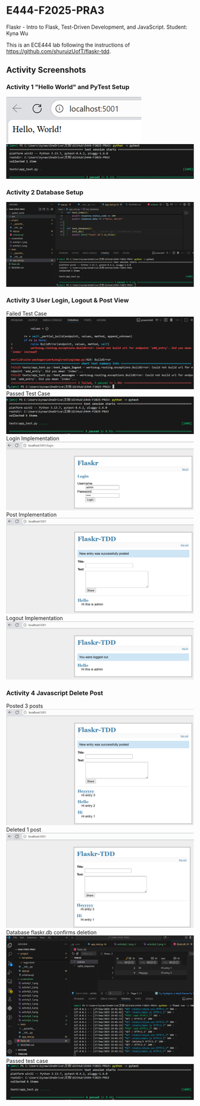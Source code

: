# E444-F2025-PRA3
Flaskr - Intro to Flask, Test-Driven Development, and JavaScript.
Student: Kyna Wu

This is an ECE444 lab following the instructions of <https://github.com/shuruizUofT/flaskr-tdd>.

## Activity Screenshots
### Activity 1 "Hello World" and PyTest Setup
![Hello World Screenshot](/screenshots/activity1_1.png)
![Hello World Test Case Screenshot](/screenshots/activity1_2.png)
### Activity 2 Database Setup
![Database Test Case Screenshot](/screenshots/activity2_1.png)
### Activity 3 User Login, Logout & Post View
Failed Test Case
![User Login and Logout Failed Testcase](/screenshots/activity3_1.png)
Passed Test Case
![User Login and Logout Passed Testcase](/screenshots/activity3_2.png)
Login Implementation
![Admin login](/screenshots/activity3_3.png)
Post Implementation
![Post implementation](/screenshots/activity3_4.png)
Logout Implementation
![Admin logout](/screenshots/activity3_5.png)
### Activity 4 Javascript Delete Post
Posted 3 posts
![3 Posts](/screenshots/activity4_1.png)
Deleted 1 post
![Deleted second post](/screenshots/activity4_2.png)
Database flaskr.db confirms deletion
![Delete post flaskr database](/screenshots/activity4_3.png)
Passed test case
![Passed delete post test case](/screenshots/activity4_4.png)
